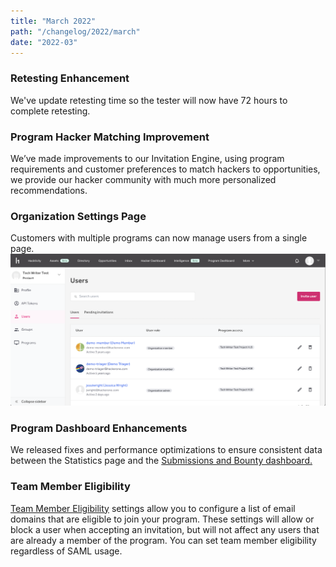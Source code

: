 ```yaml
---
title: "March 2022"
path: "/changelog/2022/march"
date: "2022-03"
---
```


### Retesting Enhancement
We've update retesting time so the tester will now have 72 hours to complete retesting.

### Program Hacker Matching Improvement
We’ve made improvements to our Invitation Engine, using program requirements and customer preferences to match hackers to opportunities, we provide our hacker community with much more personalized recommendations.

### Organization Settings Page
Customers with multiple programs can now manage users from a single page.
![Organization Settings Page](./images/organization-settings.png)

### Program Dashboard Enhancements
We released fixes and performance optimizations to ensure consistent data between the Statistics page and the [Submissions and Bounty dashboard.](/programs/submissions-bounty-dashboard.html)

### Team Member Eligibility
[Team Member Eligibility](/programs/team-member-eligibility.html) settings allow you to configure a list of email domains that are eligible to join your program. These settings will allow or block a user when accepting an invitation, but will not affect any users that are already a member of the program. You can set team member eligibility regardless of SAML usage.
